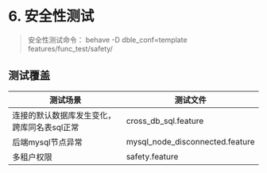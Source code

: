 # 6. 安全性测试
>安全性测试命令：
>behave -D dble_conf=template features/func_test/safety/
## 测试覆盖

测试场景                                         | 测试文件
---------------------------------|--------------------
连接的默认数据库发生变化，跨库同名表sql正常  | cross_db_sql.feature
后端mysql节点异常                                               |mysql_node_disconnected.feature
多租户权限           | safety.feature